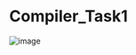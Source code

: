# Compiler_Task1
![image](https://user-images.githubusercontent.com/66218339/226931095-fcb43d9a-7cf7-492d-a222-0f6fc9f11dc3.png)
